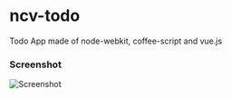 ncv-todo
========

Todo App made of node-webkit, coffee-script and vue.js

### Screenshot
![Screenshot](https://raw.githubusercontent.com/zaftzaft/ncv-todo/master/img/ss.png)
